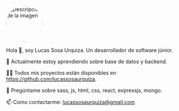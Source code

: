 <img src="https://user-images.githubusercontent.com/81591140/251281091-fef3cb81-b7d0-44fb-942b-5bc56193a0e3.jpg" alt="Descripción de la imagen" style="border-radius: 50%; width: 100px;">

Hola 👋, soy Lucas Sosa Urquiza.
Un desarrollador de software júnior.

🌱 Actualmente estoy aprendiendo sobre base de datos y backend.

👨‍💻 Todos mis proyectos están disponibles en https://github.com/lucassosaurquiza.

💬 Pregúntame sobre sass, js, html, css, react, expressjs, mongo.

📫 Como contactarme: lucassosaurquiza@gmail.com

